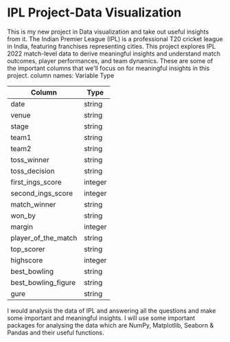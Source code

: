 # IPL Project-Data Visualization
This is my new project in Data visualization and take out useful insights from it.
The Indian Premier League (IPL) is a professional T20 cricket league in India, featuring franchises representing cities. This project explores IPL 2022 match-level data to derive meaningful insights and understand match outcomes, player performances, and team dynamics.
These are some of the important columns that we'll focus on for meaningful insights in this project.
column names: Variable Type

| Column              | Type     |
|---------------------|----------|
| date                | string   |
| venue               | string   |
| stage               | string   |
| team1               | string   |
| team2               | string   |
| toss_winner         | string   |
| toss_decision       | string   |
| first_ings_score    | integer  |
| second_ings_score   | integer  |
| match_winner        | string   |
| won_by              | string   |
| margin              | integer  |
| player_of_the_match | string   |
| top_scorer          | string   |
| highscore           | integer  |
| best_bowling        | string   |
| best_bowling_figure | string   |
| gure                | string   |


I would analysis the data of IPL and answering all the questions and make some important and meaningful insights.
I will use some important packages for analysing the data which are NumPy, Matplotlib, Seaborn & Pandas and their useful functions.
